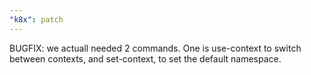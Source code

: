 ```yaml
---
"k8x": patch
---
```


BUGFIX: we actuall needed 2 commands. One is use-context to switch between contexts, and set-context, to set the default namespace.
